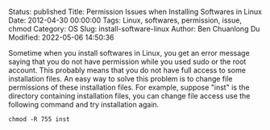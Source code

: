 Status: published
Title: Permission Issues when Installing Softwares in Linux
Date: 2012-04-30 00:00:00
Tags: Linux, softwares, permission, issue, chmod
Category: OS
Slug: install-software-linux
Author: Ben Chuanlong Du
Modified: 2022-05-06 14:50:36

Sometime when you install softwares in Linux, 
you get an error message saying that you do not have permission while you used sudo or the root account. 
This probably means that you do not have full access to some installation files.
An easy way to solve this problem is to change file permissions of these installation files.
For example, 
suppose "inst" is the directory containing installation files, 
you can 
change file access use the following command and try installation again.

    chmod -R 755 inst


